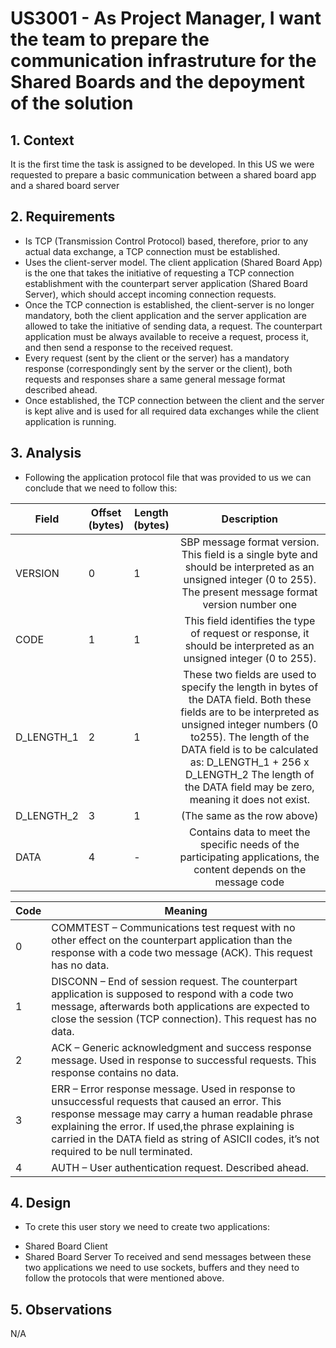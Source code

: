 # US3001 - As Project Manager, I want the team to prepare the communication infrastruture for the Shared Boards and the depoyment of the solution

## 1. Context

It is the first time the task is assigned to be developed.
In this US we were requested to prepare a basic communication between a shared board app and a shared board server

## 2. Requirements

- Is TCP (Transmission Control Protocol) based, therefore, prior to any actual data exchange, a
  TCP connection must be established.
- Uses the client-server model. The client application (Shared Board App) is the one that takes
  the initiative of requesting a TCP connection establishment with the counterpart server
  application (Shared Board Server), which should accept incoming connection requests.
- Once the TCP connection is established, the client-server is no longer mandatory, both the client
  application and the server application are allowed to take the initiative of sending data, a request.
  The counterpart application must be always available to receive a request, process it, and then
  send a response to the received request.
-  Every request (sent by the client or the server) has a mandatory response (correspondingly sent
  by the server or the client), both requests and responses share a same general message format
  described ahead.
- Once established, the TCP connection between the client and the server is kept alive and is used
  for all required data exchanges while the client application is running.
## 3. Analysis
- Following the application protocol file that was provided to us we can conclude that we need to follow this:

| Field      | Offset <br/> (bytes) | Length <br/> (bytes) |                                                                                                                                                     Description                                                                                                                                                     |
|------------|----------------------|----------------------|:-------------------------------------------------------------------------------------------------------------------------------------------------------------------------------------------------------------------------------------------------------------------------------------------------------------------:|
| VERSION    | 0                    | 1                    |                                                                         SBP message format version. This field is a single byte and should be interpreted as an unsigned integer (0 to 255). The present message format version number one                                                                          |
| CODE       | 1                    | 1                    |                                                                                                 This field identifies the type of request or response, it should be interpreted as an unsigned integer (0 to 255).                                                                                                  |
| D_LENGTH_1 | 2                    | 1                    | These two fields are used to specify the length in bytes of the DATA field. Both these fields are to be interpreted as unsigned integer numbers (0 to255). The length of the DATA field is to be calculated as: D_LENGTH_1 + 256 x D_LENGTH_2  The length of the DATA field may be zero, meaning it does not exist. |
| D_LENGTH_2 | 3                    | 1                    |                                                                                                                                             (The same as the row above)                                                                                                                                             |
| DATA       | 4                    | -                    |                                                                                                 Contains data to meet the specific needs of the participating applications, the content depends on the message code                                                                                                 |

| Code | Meaning                                                                                                                                                                                                                                                                                                    |
|------|------------------------------------------------------------------------------------------------------------------------------------------------------------------------------------------------------------------------------------------------------------------------------------------------------------|
| 0    | COMMTEST – Communications test request with no other effect on the counterpart application than the response with a code two message (ACK). This request has no data.                                                                                                                                      |
| 1    | DISCONN – End of session request. The counterpart application is supposed to respond with a code two message, afterwards both applications are expected to close the session (TCP connection). This request has no data.                                                                                   |
| 2    | ACK – Generic acknowledgment and success response message. Used in response to successful requests. This response contains no data.                                                                                                                                                                        |
| 3    | ERR – Error response message. Used in response to unsuccessful requests that caused an error. This response message may carry a human readable phrase explaining the error. If used,the phrase explaining is carried in the DATA field as string of ASICII codes, it’s not required to be null terminated. |
| 4    | AUTH – User authentication request. Described ahead.                                                                                                                                                                                                                                                       |


## 4. Design

* To crete this user story we need to create two applications:
- Shared Board Client
- Shared Board Server
To received and send messages between these two applications we need to use sockets, buffers and they need to follow the protocols that were mentioned above.
## 5. Observations
N/A
